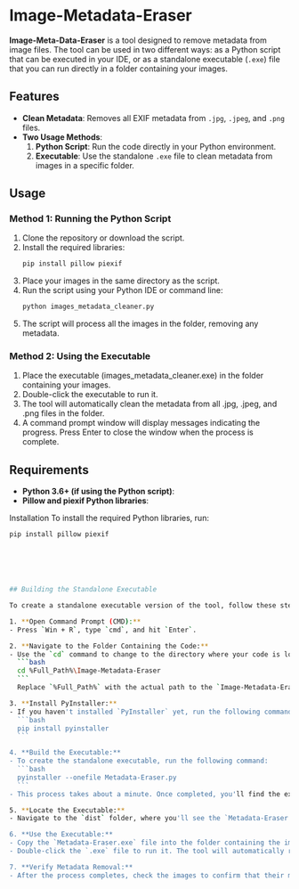 # Image-Metadata-Eraser


**Image-Meta-Data-Eraser** is a tool designed to remove metadata from image files. The tool can be used in two different ways: as a Python script that can be executed in your IDE, or as a standalone executable (`.exe`) file that you can run directly in a folder containing your images.

## Features

- **Clean Metadata**: Removes all EXIF metadata from `.jpg`, `.jpeg`, and `.png` files.
- **Two Usage Methods**:
  1. **Python Script**: Run the code directly in your Python environment.
  2. **Executable**: Use the standalone `.exe` file to clean metadata from images in a specific folder.

## Usage

### Method 1: Running the Python Script

1. Clone the repository or download the script.
2. Install the required libraries:
   ```bash
   pip install pillow piexif
3. Place your images in the same directory as the script.
4. Run the script using your Python IDE or command line:
   ```bash
   python images_metadata_cleaner.py
5. The script will process all the images in the folder, removing any metadata.

### Method 2: Using the Executable
1. Place the executable (images_metadata_cleaner.exe) in the folder containing your images.
2. Double-click the executable to run it.
3. The tool will automatically clean the metadata from all .jpg, .jpeg, and .png files in the folder.
4. A command prompt window will display messages indicating the progress. Press Enter to close the window when the process is complete.

## Requirements
- **Python 3.6+ (if using the Python script)**:
- **Pillow and piexif Python libraries**:

Installation
To install the required Python libraries, run:
   ```bash
   pip install pillow piexif






## Building the Standalone Executable

To create a standalone executable version of the tool, follow these steps:

1. **Open Command Prompt (CMD):**
   - Press `Win + R`, type `cmd`, and hit `Enter`.

2. **Navigate to the Folder Containing the Code:**
   - Use the `cd` command to change to the directory where your code is located:
     ```bash
     cd %Full_Path%\Image-Metadata-Eraser
     ```
     Replace `%Full_Path%` with the actual path to the `Image-Metadata-Eraser` folder.

3. **Install PyInstaller:**
   - If you haven't installed `PyInstaller` yet, run the following command:
     ```bash
     pip install pyinstaller
     ```

4. **Build the Executable:**
   - To create the standalone executable, run the following command:
     ```bash
     pyinstaller --onefile Metadata-Eraser.py
     ```
   - This process takes about a minute. Once completed, you'll find the executable in the `dist` folder.

5. **Locate the Executable:**
   - Navigate to the `dist` folder, where you'll see the `Metadata-Eraser.exe` file.

6. **Use the Executable:**
   - Copy the `Metadata-Eraser.exe` file into the folder containing the images you want to clean.
   - Double-click the `.exe` file to run it. The tool will automatically remove the metadata from all the images in that folder.

7. **Verify Metadata Removal:**
   - After the process completes, check the images to confirm that their metadata has been successfully removed.





